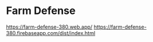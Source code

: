 Farm Defense
=============
https://farm-defense-380.web.app/
https://farm-defense-380.firebaseapp.com/dist/index.html
